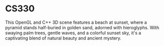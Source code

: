 # CS330
This OpenGL and C++ 3D scene features a beach at sunset, where a pyramid stands half-buried in golden sand, adorned with hieroglyphs. With swaying palm trees, gentle waves, and a colorful sunset sky, it's a captivating blend of natural beauty and ancient mystery.
